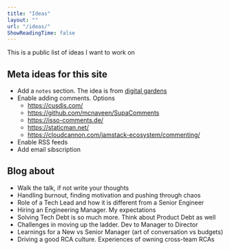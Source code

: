 ```yaml
---
title: "Ideas"
layout: ""
url: "/ideas/"
ShowReadingTime: false
---
```


This is a public list of ideas I want to work on

## Meta ideas for this site
- Add a `notes` section. The idea is from [digital gardens](https://salman.io/notes/digital-gardens/)
- Enable adding comments. Options
    - https://cusdis.com/
    - https://github.com/mcnaveen/SupaComments
    - https://isso-comments.de/
    - https://staticman.net/
    - https://cloudcannon.com/jamstack-ecosystem/commenting/
- Enable RSS feeds
- Add email sibscription

## Blog about
- Walk the talk, if not write your thoughts
- Handling burnout, finding motivation and pushing through chaos
- Role of a Tech Lead and how it is different from a Senior Engineer
- Hiring an Engineering Manager. My expectations
- Solving Tech Debt is so much more. Think about Product Debt as well
- Challenges in moving up the ladder. Dev to Manager to Director
- Learnings for a New vs Senior Manager (art of conversation vs budgets)
- Driving a good RCA culture. Experiences of owning cross-team RCAs